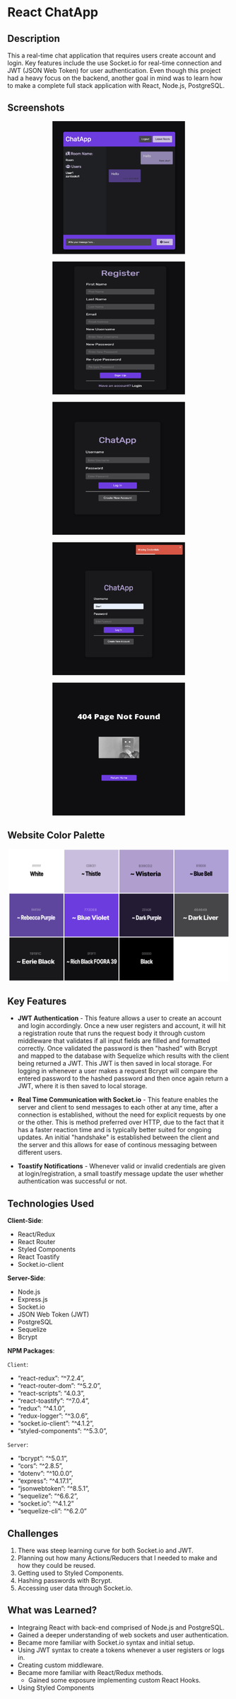 # React ChatApp

## Description

This a real-time chat application that requires users create account and login. Key features include the use Socket.io for real-time connection and JWT (JSON Web Token) for user authentication. Even though this project had a heavy focus on the backend, another goal in mind was to learn how to make a complete full stack application with React, Node.js, PostgreSQL.

## Screenshots

<p align="center">
  <img src="client/src/assets/screenshots/Chatroom.png" height="300" width="300"/>
</p>
<p align="center">
  <img src="client/src/assets/screenshots/Register.png" height="300" width="300"/>
</p>
<p align="center">
  <img src="client/src/assets/screenshots/Login.png" height="300" width="300"/>
</p>
<p align="center">
  <img src="client/src/assets/screenshots/Failed-Login.png" height="300" width="300"/>
</p>
<p align="center">
  <img src="client/src/assets/screenshots/Error.png" height="300" width="300"/>
</p>

## Website Color Palette

<p align="center">
  <img src="client/src/assets/screenshots/Color-Palette.png" height="300" width="500"/>
</p>

## Key Features

- **JWT Authentication** - This feature allows a user to create an account and login accordingly. Once a new user registers and account, it will hit a registration route that runs the request body it through custom middleware that validates if all input fields are filled and formatted correctly. Once validated the password is then "hashed" with Bcrypt and mapped to the database with Sequelize which results with the client being returned a JWT. This JWT is then saved in local storage. For logging in whenever a user makes a request Bcrypt will compare the entered password to the hashed password and then once again return a JWT, where it is then saved to local storage.

- **Real Time Communication with Socket.io** - This feature enables the server and client to send messages to each other at any time, after a connection is established, without the need for explicit requests by one or the other. This is method preferred over HTTP, due to the fact that it has a faster reaction time and is typically better suited for ongoing updates. An initial "handshake" is established between the client and the server and this allows for ease of continous messaging between different users.

- **Toastify Notifications** - Whenever valid or invalid credentials are given at login/registration, a small toastify message update the user whether authentication was successful or not.

## Technologies Used

**Client-Side**:
- React/Redux
- React Router
- Styled Components
- React Toastify
- Socket.io-client

**Server-Side**:
- Node.js
- Express.js
- Socket.io
- JSON Web Token (JWT)
- PostgreSQL
- Sequelize
- Bcrypt

**NPM Packages**:

`Client`:
- “react-redux”: “^7.2.4”,
- “react-router-dom”: “^5.2.0”,
- “react-scripts”: “4.0.3”,
- “react-toastify”: “^7.0.4”,
- “redux”: “^4.1.0”,
- “redux-logger”: “^3.0.6”,
- “socket.io-client”: “^4.1.2”,
- “styled-components”: “^5.3.0”,

`Server`:
- “bcrypt”: “^5.0.1”,
- “cors”: “^2.8.5”,
- “dotenv”: “^10.0.0”,
- “express”: “^4.17.1”,
- “jsonwebtoken”: “^8.5.1”,
- “sequelize”: “^6.6.2”,
- “socket.io”: “^4.1.2”
- “sequelize-cli”: “^6.2.0”

## Challenges

1. There was steep learning curve for both Socket.io and JWT.
2. Planning out how many Actions/Reducers that I needed to make and how they could be reused.
3. Getting used to Styled Components.
4. Hashing passwords with Bcrypt.
5. Accessing user data through Socket.io.

## What was Learned?

- Integraing React with back-end comprised of Node.js and PostgreSQL.
- Gained a deeper understanding of web sockets and user authentication.
- Became more familiar with Socket.io syntax and initial setup.
- Using JWT syntax to create a tokens whenever a user registers or logs in.
- Creating custom middleware.
- Became more familiar with React/Redux methods.
  - Gained some exposure implementing custom React Hooks.
- Using Styled Components
